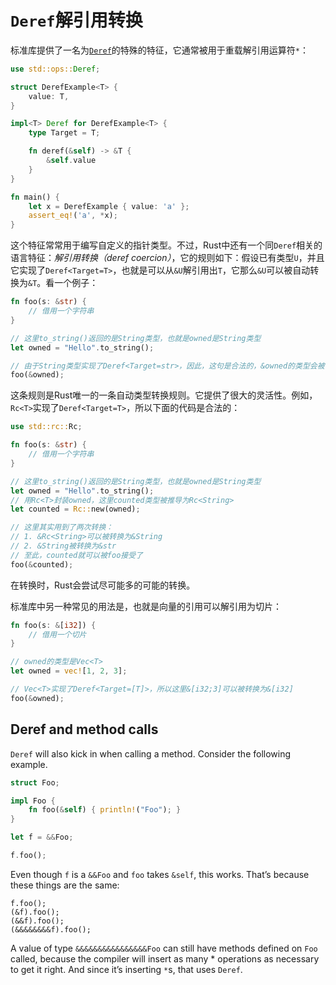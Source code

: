 # `Deref`解引用转换

标准库提供了一名为[`Deref`][deref]的特殊的特征，它通常被用于重载解引用运算符`*`：

```rust
use std::ops::Deref;

struct DerefExample<T> {
    value: T,
}

impl<T> Deref for DerefExample<T> {
    type Target = T;

    fn deref(&self) -> &T {
        &self.value
    }
}

fn main() {
    let x = DerefExample { value: 'a' };
    assert_eq!('a', *x);
}
```

[deref]: ../std/ops/trait.Deref.html

这个特征常常用于编写自定义的指针类型。不过，Rust中还有一个同`Deref`相关的语言特征：*解引用转换（deref coercion）*，它的规则如下：假设已有类型`U`，并且它实现了`Deref<Target=T>`，也就是可以从`&U`解引用出`T`，它那么`&U`可以被自动转换为`&T`。看一个例子：

```rust
fn foo(s: &str) {
    // 借用一个字符串
}

// 这里to_string()返回的是String类型，也就是owned是String类型
let owned = "Hello".to_string();

// 由于String类型实现了Deref<Target=str>，因此，这句是合法的，&owned的类型会被自动转换为&str：
foo(&owned);
```

这条规则是Rust唯一的一条自动类型转换规则。它提供了很大的灵活性。例如，`Rc<T>`实现了`Deref<Target=T>`，所以下面的代码是合法的：

```rust
use std::rc::Rc;

fn foo(s: &str) {
    // 借用一个字符串
}

// 这里to_string()返回的是String类型，也就是owned是String类型
let owned = "Hello".to_string();
// 用Rc<T>封装owned，这里counted类型被推导为Rc<String>
let counted = Rc::new(owned);

// 这里其实用到了两次转换：
// 1. &Rc<String>可以被转换为&String
// 2. &String被转换为&str
// 至此，counted就可以被foo接受了
foo(&counted);
```

在转换时，Rust会尝试尽可能多的可能的转换。

标准库中另一种常见的用法是，也就是向量的引用可以解引用为切片：

```rust
fn foo(s: &[i32]) {
    // 借用一个切片
}

// owned的类型是Vec<T>
let owned = vec![1, 2, 3];

// Vec<T>实现了Deref<Target=[T]>，所以这里&[i32;3]可以被转换为&[i32]
foo(&owned);
```

## Deref and method calls

`Deref` will also kick in when calling a method. Consider the following
example.

```rust
struct Foo;

impl Foo {
    fn foo(&self) { println!("Foo"); }
}

let f = &&Foo;

f.foo();
```

Even though `f` is a `&&Foo` and `foo` takes `&self`, this works. That’s
because these things are the same:

```rust,ignore
f.foo();
(&f).foo();
(&&f).foo();
(&&&&&&&&f).foo();
```

A value of type `&&&&&&&&&&&&&&&&Foo` can still have methods defined on `Foo`
called, because the compiler will insert as many * operations as necessary to
get it right. And since it’s inserting `*`s, that uses `Deref`.
